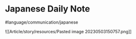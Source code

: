 # Japanese Daily Note

#language/communication/japanese

![[Article/story/resources/Pasted image 20230503150757.png]]